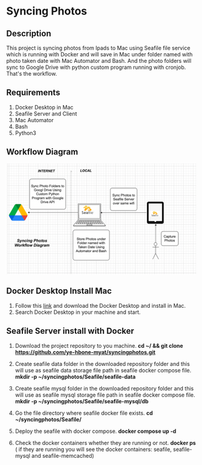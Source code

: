 # Syncing Photos

Description
-----------
This project is syncing photos from Ipads to Mac using Seafile file service which is running with Docker and will save in Mac under folder named with photo taken date with Mac Automator and Bash. And the photo folders will sync to Google Drive with python custom program running with cronjob. That's the workflow.

Requirements
-----------
1. Docker Desktop in Mac
2. Seafile Server and Client
3. Mac Automator
4. Bash
5. Python3

Workflow Diagram
----------------
![Syncing Photos Workflow Diagram](https://github.com/ye-hbone-myat/syncingphotos/blob/cbee168cb7f8f264dc28cc93d23e449bc7dfbb0b/Images/Screen%20Shot%202021-11-28%20at%203.05.23%20AM.png)

Docker Desktop Install Mac
--------------------------
1. Follow this [link](https://hub.docker.com/editions/community/docker-ce-desktop-mac) and download the Docker Desktop and install in Mac.
2. Search Docker Desktop in your machine and start.

Seafile Server install with Docker
---------------------------
1. Download the project repository to you machine.
**cd ~/ && git clone https://github.com/ye-hbone-myat/syncingphotos.git**

2. Create seafile data folder in the downloaded repository folder and this will use as seafile data storage file path in seafile docker compose file.
**mkdir -p ~/syncingphotos/Seafile/seafile-data**

3. Create seafile mysql folder in the downloaded repository folder and this will use as seafile mysql storage file path in seafile docker compose file.
**mkdir -p ~/syncingphotos/Seafile/seafile-mysql/db**

4. Go the file directory where seafile docker file exists.
**cd ~/syncingphotos/Seafile/**

5. Deploy the seafile with docker compose.
**docker compose up -d**

6. Check the docker containers whether they are running or not.
**docker ps** ( if they are running you will see the docker containers: seafile, seafile-mysql and seafile-memcached)

